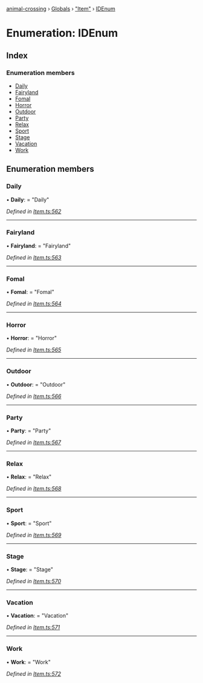 [animal-crossing](../README.md) › [Globals](../globals.md) › ["Item"](../modules/_item_.md) › [IDEnum](_item_.idenum.md)

# Enumeration: IDEnum

## Index

### Enumeration members

* [Daily](_item_.idenum.md#daily)
* [Fairyland](_item_.idenum.md#fairyland)
* [Fomal](_item_.idenum.md#fomal)
* [Horror](_item_.idenum.md#horror)
* [Outdoor](_item_.idenum.md#outdoor)
* [Party](_item_.idenum.md#party)
* [Relax](_item_.idenum.md#relax)
* [Sport](_item_.idenum.md#sport)
* [Stage](_item_.idenum.md#stage)
* [Vacation](_item_.idenum.md#vacation)
* [Work](_item_.idenum.md#work)

## Enumeration members

###  Daily

• **Daily**: = "Daily"

*Defined in [Item.ts:562](https://github.com/Norviah/animal-crossing/blob/415ee2a/module/types/Item.ts#L562)*

___

###  Fairyland

• **Fairyland**: = "Fairyland"

*Defined in [Item.ts:563](https://github.com/Norviah/animal-crossing/blob/415ee2a/module/types/Item.ts#L563)*

___

###  Fomal

• **Fomal**: = "Fomal"

*Defined in [Item.ts:564](https://github.com/Norviah/animal-crossing/blob/415ee2a/module/types/Item.ts#L564)*

___

###  Horror

• **Horror**: = "Horror"

*Defined in [Item.ts:565](https://github.com/Norviah/animal-crossing/blob/415ee2a/module/types/Item.ts#L565)*

___

###  Outdoor

• **Outdoor**: = "Outdoor"

*Defined in [Item.ts:566](https://github.com/Norviah/animal-crossing/blob/415ee2a/module/types/Item.ts#L566)*

___

###  Party

• **Party**: = "Party"

*Defined in [Item.ts:567](https://github.com/Norviah/animal-crossing/blob/415ee2a/module/types/Item.ts#L567)*

___

###  Relax

• **Relax**: = "Relax"

*Defined in [Item.ts:568](https://github.com/Norviah/animal-crossing/blob/415ee2a/module/types/Item.ts#L568)*

___

###  Sport

• **Sport**: = "Sport"

*Defined in [Item.ts:569](https://github.com/Norviah/animal-crossing/blob/415ee2a/module/types/Item.ts#L569)*

___

###  Stage

• **Stage**: = "Stage"

*Defined in [Item.ts:570](https://github.com/Norviah/animal-crossing/blob/415ee2a/module/types/Item.ts#L570)*

___

###  Vacation

• **Vacation**: = "Vacation"

*Defined in [Item.ts:571](https://github.com/Norviah/animal-crossing/blob/415ee2a/module/types/Item.ts#L571)*

___

###  Work

• **Work**: = "Work"

*Defined in [Item.ts:572](https://github.com/Norviah/animal-crossing/blob/415ee2a/module/types/Item.ts#L572)*
